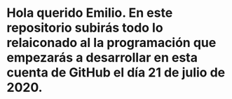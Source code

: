 # Hola querido Emilio. En este repositorio subirás todo lo relaiconado al la programación que empezarás a desarrollar en esta cuenta de GitHub el día 21 de julio de 2020.
